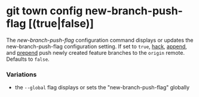 # git town config new-branch-push-flag [(true|false)]

The _new-branch-push-flag_ configuration command displays or updates the
new-branch-push-flag configuration setting. If set to `true`, [hack](hack.md),
[append](append.md), and [prepend](prepend.md) push newly created feature
branches to the `origin` remote. Defaults to `false`.

### Variations

- the `--global` flag displays or sets the "new-branch-push-flag" globally
